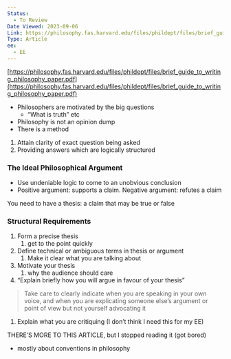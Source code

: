 ```yaml
---
Status:
  - To Review
Date Viewed: 2023-09-06
Link: https://philosophy.fas.harvard.edu/files/phildept/files/brief_guide_to_writing_philosophy_paper.pdf
Type: Article
ee:
  - EE
---
```

[https://philosophy.fas.harvard.edu/files/phildept/files/brief_guide_to_writing_philosophy_paper.pdf](https://philosophy.fas.harvard.edu/files/phildept/files/brief_guide_to_writing_philosophy_paper.pdf)

  

- Philosophers are motivated by the big questions
    - “What is truth” etc
- Philosophy is not an opinion dump
- There is a method

1. Attain clarity of exact question being asked
2. Providing answers which are logically structured

  

### The Ideal Philosophical Argument

- Use undeniable logic to come to an unobvious conclusion
- Positive argument: supports a claim. Negative argument: refutes a claim

  

You need to have a thesis: a claim that may be true or false

### Structural Requirements

1. Form a precise thesis
    1. get to the point quickly
2. Define technical or ambiguous terms in thesis or argument
    1. Make it clear what you are talking about
3. Motivate your thesis
    1. why the audience should care
4. “Explain briefly how you will argue in favour of your thesis”

> Take care to clearly indicate when you are speaking in your own voice, and when you are explicating someone else’s argument or point of view but not yourself advocating it

1. Explain what you are critiquing (I don’t think I need this for my EE)

  

THERE’S MORE TO THIS ARTICLE, but I stopped reading it (got bored)

- mostly about conventions in philosophy